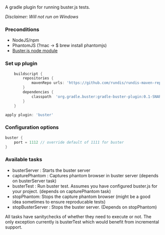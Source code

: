A gradle plugin for running buster.js tests.

_Disclaimer: Will not run on Windows_


### Preconditions
* NodeJS/npm
* PhantomJS (?mac -> $ brew install phantomjs)
* [Buster.js node module](http://busterjs.org/docs/getting-started/)



### Set up plugin
```groovy
	buildscript {
	    repositories {
	        mavenRepo urls: 'https://github.com/rundis/rundis-maven-repo/raw/master/'
	    }
	    dependencies {
	        classpath  'org.gradle.buster:gradle-buster-plugin:0.1-SNAPSHOT'
	    }
	}

apply plugin: 'buster'
```

### Configuration options
```groovy
buster {
	port = 1112 // override default of 1111 for buster
}
```


### Available tasks
* busterServer : Starts the buster server
* capturePhantom : Captures phantom browser in buster server (depends on busterServer task)
* busterTest : Run buster test. Assumes you have configured buster.js for your project. (depends on capturePhantom task)
* stopPhantom: Stops the capture phantom browser (might be a good idea sometimes to ensure reproducable tests)
* stopBusterServer : Stops the buster server. (Depends on stopPhantom)

All tasks have sanitychecks of whether they need to execute or not.
The only exception currently is busterTest which would benefit from incremental support.